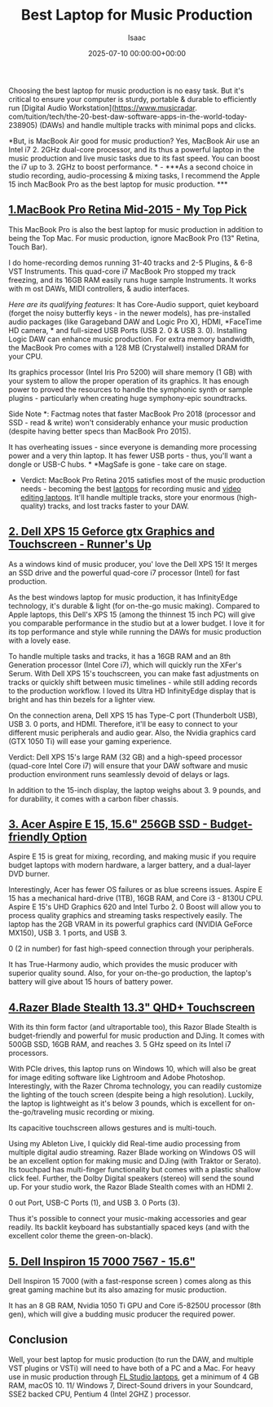﻿---
title: Best Laptop for Music Production
description: Choosing the best laptop for music production is no easy task. But it's critical to ensure your computer is sturdy, portable & durable to efficiently run...
slug: /best-laptop-for-music-production/
date: 2025-07-10 00:00:00+00:00
lastmod: 2025-07-10 00:00:00+03:00
author: Isaac
categories:
- Laptops
tags:
- laptops
- laptop
- music
layout: post
---

Choosing the best laptop for music production is no easy task. But it's critical to ensure your computer is sturdy, portable & durable to efficiently run [Digital Audio Workstation](https://www.musicradar. com/tuition/tech/the-20-best-daw-software-apps-in-the-world-today-238905) (DAWs) and handle multiple tracks with minimal pops and clicks.

*But, is MacBook Air good for music production? Yes, MacBook Air use an Intel i7 2. 2GHz dual-core processor, and its thus a powerful laptop in the music production and live music tasks due to its fast speed. You can boost the i7 up to 3. 2GHz to boost performance. * - ***As a second choice in studio recording, audio-processing & mixing tasks, I recommend the Apple 15 inch MacBook Pro as the best laptop for music production. ***

##  [1.MacBook Pro Retina Mid-2015 - My Top Pick](https://www.amazon.com/dp/B07DF43SY3/?tag=p-policy-20)

This MacBook Pro is also the best laptop for music production in addition to being the Top Mac. For music production, ignore MacBook Pro (13" Retina, Touch Bar).

I do home-recording demos running 31-40 tracks and 2-5 Plugins, & 6-8 VST Instruments. This quad-core i7 MacBook Pro stopped my track freezing, and its 16GB RAM easily runs huge sample Instruments. It works with m ost DAWs, MIDI controllers, & audio interfaces.

*Here are its qualifying features*: It has Core-Audio support, quiet keyboard (forget the noisy butterfly keys - in the newer models), has pre-installed audio packages (like Garageband DAW and Logic Pro X), HDMI, *FaceTime HD camera, * and full-sized USB Ports (USB 2. 0 & USB 3. 0). Installing Logic DAW can enhance music production. For extra memory bandwidth, the MacBook Pro comes with a 128 MB (Crystalwell) installed DRAM for your CPU.

Its graphics processor (Intel Iris Pro 5200) will share memory (1 GB) with your system to allow the proper operation of its graphics. It has enough power to proved the resources to handle the symphonic synth or sample plugins - particularly when creating huge symphony-epic soundtracks.

Side Note *: Factmag notes that faster MacBook Pro 2018 (processor and SSD - read & write) won't considerably enhance your music production (despite having better specs than MacBook Pro 2015).

It has overheating issues - since everyone is demanding more processing power and a very thin laptop. It has fewer USB ports - thus, you'll want a dongle or USB-C hubs. * *MagSafe is gone - take care on stage.

* Verdict: MacBook Pro Retina 2015 satisfies most of the music production needs - becoming the best [laptops](https://pestpolicy.com/best-laptop-for-video-editing/) for recording music and [video editing laptops](https://pestpolicy.com/best-[laptop](https://pestpolicy.com/best-laptops-for-drawing/)-for-video-editing/). It'll handle multiple tracks, store your enormous (high-quality) tracks, and lost tracks faster to your DAW.

##  [2. Dell XPS 15 Geforce gtx Graphics and Touchscreen - Runner's Up](https://www.amazon.com/dp/B019PB6X78/?tag=p-policy-20)

As a windows kind of music producer, you' love the Dell XPS 15! It merges an SSD drive and the powerful quad-core i7 processor (Intel) for fast production.

As the best windows laptop for music production, it has InfinityEdge technology, it's durable & light (for on-the-go music making). Compared to Apple laptops, this Dell's XPS 15 (among the thinnest 15 inch PC) will give you comparable performance in the studio but at a lower budget. I love it for its top performance and style while running the DAWs for music production with a lovely ease.

To handle multiple tasks and tracks, it has a 16GB RAM and an 8th Generation processor (Intel Core i7), which will quickly run the XFer's Serum. With Dell XPS 15's touchscreen, you can make fast adjustments on tracks or quickly shift between music timelines - while still adding records to the production workflow. I loved its Ultra HD InfinityEdge display that is bright and has thin bezels for a lighter view.

On the connection arena, Dell XPS 15 has Type-C port (Thunderbolt USB), USB 3. 0 ports, and HDMI. Therefore, it'll be easy to connect to your different music peripherals and audio gear. Also, the Nvidia graphics card (GTX 1050 Ti) will ease your gaming experience.

Verdict: Dell XPS 15's large RAM (32 GB) and a high-speed processor (quad-core Intel Core i7) will ensure that your DAW software and music production environment runs seamlessly devoid of delays or lags.

In addition to the 15-inch display, the laptop weighs about 3. 9 pounds, and for durability, it comes with a carbon fiber chassis.

##  [3. Acer Aspire E 15, 15.6" 256GB SSD - Budget-friendly Option](https://www.amazon.com/dp/B075FLBJV7/?tag=p-policy-20)

Aspire E 15 is great for mixing, recording, and making music if you require budget laptops with modern hardware, a larger battery, and a dual-layer DVD burner.

Interestingly, Acer has fewer OS failures or as blue screens issues. Aspire E 15 has a mechanical hard-drive (1TB), 16GB RAM, and Core i3 - 8130U CPU. Aspire E 15's UHD Graphics 620 and Intel Turbo 2. 0 Boost will allow you to process quality graphics and streaming tasks respectively easily. The laptop has the 2GB VRAM in its powerful graphics card (NVIDIA GeForce MX150), USB 3. 1 ports, and USB 3.

0 (2 in number) for fast high-speed connection through your peripherals.

It has True-Harmony audio, which provides the music producer with superior quality sound. Also, for your on-the-go production, the laptop's battery will give about 15 hours of battery power.

##  [4.Razer Blade Stealth 13.3" QHD+ Touchscreen](https://www.amazon.com/dp/B072HNLQTH/?tag=p-policy-20)

With its thin form factor (and ultraportable too), this Razor Blade Stealth is budget-friendly and powerful for music production and DJing. It comes with 500GB SSD, 16GB RAM, and reaches 3. 5 GHz speed on its Intel i7 processors.

With PCIe drives, this laptop runs on Windows 10, which will also be great for image editing software like Lightroom and Adobe Photoshop. Interestingly, with the Razer Chroma technology, you can readily customize the lighting of the touch screen (despite being a high resolution). Luckily, the laptop is lightweight as it's below 3 pounds, which is excellent for on-the-go/traveling music recording or mixing.

Its capacitive touchscreen allows gestures and is multi-touch.

Using my Ableton Live, I quickly did Real-time audio processing from multiple digital audio streaming. Razer Blade working on Windows OS will be an excellent option for making music and DJing (with Traktor or Serato). Its touchpad has multi-finger functionality but comes with a plastic shallow click feel. Further, the Dolby Digital speakers (stereo) will send the sound up. For your studio work, the Razor Blade Stealth comes with an HDMI 2.

0 out Port, USB-C Ports (1), and USB 3. 0 Ports (3).

Thus it's possible to connect your music-making accessories and gear readily. Its backlit keyboard has substantially spaced keys (and with the excellent color theme the green-on-black).

##  [5. Dell Inspiron 15 7000 7567 - 15.6"](https://www.amazon.com/dp/B071JPYP1Z/?tag=p-policy-20)

Dell Inspiron 15 7000 (with a fast-response screen ) comes along as this great gaming machine but its also amazing for music production.

It has an 8 GB RAM, Nvidia 1050 Ti GPU and Core i5-8250U processor (8th gen), which will give a budding music producer the required power.

##  Conclusion

Well, your best laptop for music production (to run the DAW, and multiple VST plugins or VSTi) will need to have both of a PC and a Mac. For heavy use in music production through [FL Studio laptops](https://pestpolicy.com/best-laptops-for-fl-studio/), get a minimum of 4 GB RAM, macOS 10. 11/ Windows 7, Direct-Sound drivers in your Soundcard, SSE2 backed CPU, Pentium 4 (Intel 2GHZ ) processor.

